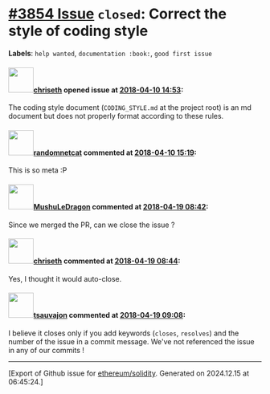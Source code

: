 # [\#3854 Issue](https://github.com/ethereum/solidity/issues/3854) `closed`: Correct the style of coding style
**Labels**: `help wanted`, `documentation :book:`, `good first issue`


#### <img src="https://avatars.githubusercontent.com/u/9073706?v=4" width="50">[chriseth](https://github.com/chriseth) opened issue at [2018-04-10 14:53](https://github.com/ethereum/solidity/issues/3854):

The coding style document (`CODING_STYLE.md` at the project root) is an md document but does not properly format according to these rules.


#### <img src="https://avatars.githubusercontent.com/u/1988485?v=4" width="50">[randomnetcat](https://github.com/randomnetcat) commented at [2018-04-10 15:19](https://github.com/ethereum/solidity/issues/3854#issuecomment-380139790):

This is so meta :P

#### <img src="https://avatars.githubusercontent.com/u/22367990?u=bf05e6a7a38a26ab20166139423c30ea4e991154&v=4" width="50">[MushuLeDragon](https://github.com/MushuLeDragon) commented at [2018-04-19 08:42](https://github.com/ethereum/solidity/issues/3854#issuecomment-382657551):

Since we merged the PR, can we close the issue ?

#### <img src="https://avatars.githubusercontent.com/u/9073706?v=4" width="50">[chriseth](https://github.com/chriseth) commented at [2018-04-19 08:44](https://github.com/ethereum/solidity/issues/3854#issuecomment-382658238):

Yes, I thought it would auto-close.

#### <img src="https://avatars.githubusercontent.com/u/22611118?u=133f0f719b343968ec9892c6d6132e41d28f4c3c&v=4" width="50">[tsauvajon](https://github.com/tsauvajon) commented at [2018-04-19 09:08](https://github.com/ethereum/solidity/issues/3854#issuecomment-382665350):

I believe it closes only if you add keywords (`closes`, `resolves`) and the number of the issue in a commit message. We've not referenced the issue in any of our commits !


-------------------------------------------------------------------------------



[Export of Github issue for [ethereum/solidity](https://github.com/ethereum/solidity). Generated on 2024.12.15 at 06:45:24.]
